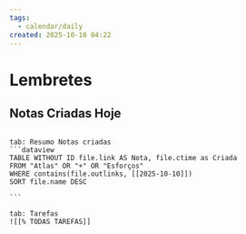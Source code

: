 ```yaml
---
tags:
  - calendar/daily
created: 2025-10-10 04:22
---
```

# Lembretes

## Notas Criadas Hoje

`````tabs

tab: Resumo Notas criadas
```dataview
TABLE WITHOUT ID file.link AS Nota, file.ctime as Criada
FROM "Atlas" OR "+" OR "Esforços"
WHERE contains(file.outlinks, [[2025-10-10]])
SORT file.name DESC

```

tab: Tarefas
![[% TODAS TAREFAS]]




`````
